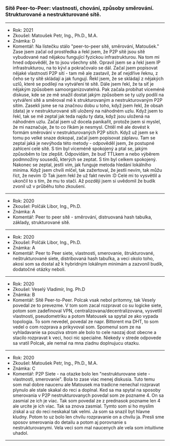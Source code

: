 ### Sítě Peer-to-Peer: vlastnosti, chování, způsoby směrování. Strukturované a nestrukturované sítě.

----------------------------------------

- Rok: 2021
- Zkoušel: Matoušek Petr, Ing., Ph.D., M.A.
- Známka: D
- Komentář: Na lístečku stálo "peer-to-peer sítě, směrování, Matoušek." Zase jsem začal od prostředka a řekl jsem, že P2P sítě jsou sítě vybudované nad nějakou fungující fyzickou infrastrukturou. Na tom mi hned odpověděl, že to jsou všechny sítě. Opravil jsem se a řekl jsem IP infrastrukturou, na to kývl a pokračovalo se dál. Začal jsem popisovat nějaké vlastnosti P2P sítí - tam mě ale zastavil, že ať nejdříve řeknu, z čeho se ty sítě skládají a jak fungují. Řekl jsem, že se skládají z nějakých uzlů, které se podílejí na vytváření té sítě. Dále jsem řekl, že ta síť je nějakým způsobem samoorganizovatelná. Pak začala probíhat víceméně diskuse, kde se ze mě snažil dostat jakým způsobem se ty uzly podílí na vytváření sítě a směroval mě k strukturovaným a nestrukturovaným P2P sítím. Zasekli jsme se na značnou dobu u toho, když jsem řekl, že obsah (data) je v nestrukturované síti uložený na náhodném uzlu. Když jsem to řekl, tak se mě zeptal jak teda najdu ty data, když jsou uložená na náhodném uzlu. Začal jsem už docela panikařit, protože jsem si myslel, že mi naznačuje, že to co říkám je nesmysl. Chtěl mě ale dovést k formám směrování v nestrukturovaných P2P sítích. Když už jsem se k tomu po velké snaze dokopal, začal jsem popisovat záplavu. Tam se zeptal jaká je nevýhoda této metody - odpověděl jsem, že postupné zahlcení celé sítě. S tím byl víceméně spokojený a ptal se, jakým způsoběm to lze zlepšit. Odpovídám, že buď TTLkem a nebo výběrem podmnožiny sousedů, kterých se zeptat. S tím byl celkem spokojený. Nakonec se zeptal, jestli vím, jak funguje metoda hledání lokálního minima. Když jsem chvíli mlčel, tak zažertoval, že jestli nevím, tak můžu říct, že nevím :D Tak jsem řekl že už fakt nevím :D Celé mi to vysvětlil a ukončil to s tím, že mu to stačí. Až později jsem si uvědomil že budík zvonil už v průběhu toho zkoušení.

----------------------------------------

- Rok: 2020
- Zkoušel: Polčák Libor, Ing., Ph.D.
- Známka: A
- Komentář: Peer to peer sítě - směrování, distruovaná hash tabulka, základy, strukturované sítě.

----------------------------------------

- Rok: 2020
- Zkoušel: Polčák Libor, Ing., Ph.D.
- Známka: A
- Komentář: Peer to Peer siete, vlastnosti, smerovanie, štrukturované, neštrukturované siete, distribovaná hash tabuľka, a veci okolo toho, akosi som sa dostal až k hybridným lokálnym minimám a zazvonil budík, dodatočné otázky neboli.

----------------------------------------

- Rok: 2020
- Zkoušel: Veselý Vladimír, Ing. Ph.D
- Známka: B
- Komentář: Sítě Peer-to-Peer. Polcak vsak nebol pritomny, tak Vesely povedal ze to prevezme. V tom som zacal rozpravat co su logicke siete, potom som zadefinoval VPN, centralizovana/decentralizovana, vysvetlil vlastnosti, pseudometriku a potom Matousek sa spytal ze ako vypada topologia. To som nevedel, povedal ze napr. Bittorent ma DHT, to som vedel o com rozprava a prikyvoval som. Spomenul som ze na vyhladavanie sa pouziva strom ale bolo to cele naozaj dost obecne a stacilo rozpravat k veci, hoci nic specialne. Niekedy v strede odpovede sa vratil Polcak, ale nemal na mna ziadnu doplnujucu otazku.

----------------------------------------

- Rok: 2020
- Zkoušel: Matoušek Petr, Ing., Ph.D., M.A.
- Známka: C
- Komentář: P2P Siete - na otazke bolo len "nestrukturovane siete - vlastnosti, smerovanie". Bola to zase viac menej diskusia. Tuto temu som mal dobre naucenu ale Matousek ma tradicne nenechal rozpravat plynulo ale stale skakal do reci a doplnal. Ked sa ma spytal na sposoby smerovania v P2P nestrukturovanych povedal som ze pozname 4. On sa zasmial ze ich je viac. Tak som povedal ze z prednasok pozname len 4 ale urcite je ich viac. Tak sa znova zasmial. Tymto som si ho myslim ziskal a uz do reci neskakal tak velmi. Ja som sa snazil byt hlavne kludny. Potom to uz bolo len chvilu rozpravanie on a chvilu ja. Presli sme sposov smerovania do detailu a potom aj porovnanie s nestrukturovanymi. Vela veci som mal naucenych ale vela som intuitivne uhadol.

----------------------------------------
